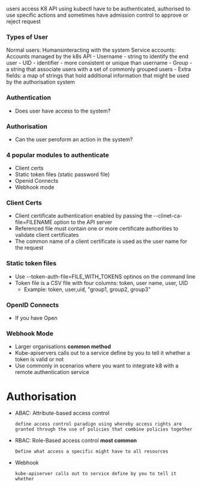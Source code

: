 users access K8 API using kubectl have to be authenticated, authorised to use specific actions and sometimes have admission 
control to approve or reject request

### Types of User
Normal users: Humansinteracting with the system
Service accounts: Accounts managed by the k8s API
	- Username - string to identify the end user
	- UID - identifier - more consistent or unique than username
	- Group - a string that associate users with a set of commonly grouped users 
	- Extra fields: a map of strings that hold additional information that might be used by the authorisation system 
	
### Authentication 
- Does user have access to the system?

### Authorisation 
- Can the user peroform an action in the system?


### 4 popular modules to authenticate
- Client certs
- Static token files (static password file)
- Openid Connects
- Webhook mode

### Client Certs
- Client certificate authentication enabled by passing the --clinet-ca-file=FILENAME option to the API server
- Referenced file must contain one or more certificate authorities to validate client certificates 
- The common name of a client certificate is used as the user name for the request

### Static token files
- Use --token-auth-file=FILE_WITH_TOKENS optinos on the command line 
- Token file is a CSV file with four columns: token, user name, user, UID
	- Example: token, user,uid, "group1, group2, group3"

### OpenID Connects
- If you have Open

### Webhook Mode
- Larger organisations **common method**
- Kube-apiservers calls out to a service define by you to tell it whether a token is valid or not
- Use commonly in scenarios where you want to integrate k8 with a remote authentication service 

# Authorisation 
- ABAC: Attribute-based access control
	```
	define access control paradign using whereby access rights are granted through the use of policies that combine policies together
	```
	 
- RBAC: Role-Based access control **most common**
	```
	Define what access a specific might have to all resources
	```  

- Webhook 
	```
	kube-apiserver calls out to service define by you to tell it whether 
	```


